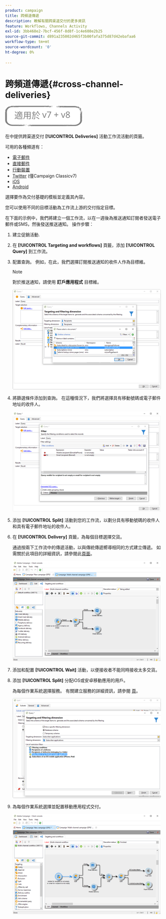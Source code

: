 ```yaml
---
product: campaign
title: 跨頻道傳遞
description: 瞭解有關跨渠道交付的更多資訊
feature: Workflows, Channels Activity
exl-id: 3bb468e2-7bcf-456f-8d8f-1c4e608e2b25
source-git-commit: d891a235002d465f3b00fafa375d87d42ebafaa6
workflow-type: tm+mt
source-wordcount: '0'
ht-degree: 0%

---
```


# 跨頻道傳遞{#cross-channel-deliveries}

![](../../assets/common.svg)

在中提供跨渠道交付 **[!UICONTROL Deliveries]** 活動工作流活動的頁籤。

可用的各種頻道有：

* [電子郵件](../../delivery/using/about-email-channel.md)
* [直接郵件](../../delivery/using/about-direct-mail-channel.md)
* [行動裝置](../../delivery/using/sms-channel.md)
* [Twitter](../../social/using/publishing-on-twitter.md) (僅Campaign Classicv7)
* [iOS](../../delivery/using/create-notifications-ios.md)
* [Android](../../delivery/using/create-notifications-android.md)

選擇要作為交付基礎的模板並定義其內容。

您可以使用不同的目標活動為工作流上游的交付指定目標。

在下面的示例中，我們將建立一個工作流，以在一週後為推送通知訂閱者發送電子郵件或SMS，然後發送推送通知。 操作步驟：

1. 建立促銷活動.
1. 在 **[!UICONTROL Targeting and workflows]** 頁籤，添加 **[!UICONTROL Query]** 到工作流。
1. 配置查詢。 例如，在此，我們選擇訂閱推送通知的收件人作為目標維。

   >[!NOTE]
   >
   >對於推送通知，請使用 **訂戶應用程式** 目標維。

   ![](assets/cross_channel_delivery_1.png)

1. 將篩選條件添加到查詢。 在這種情況下，我們將選擇具有移動號碼或電子郵件地址的收件人。

   ![](assets/cross_channel_delivery_2.png)

1. 添加 **[!UICONTROL Split]** 活動到您的工作流，以劃分具有移動號碼的收件人和具有電子郵件地址的收件人。
1. 在 **[!UICONTROL Delivery]** 頁籤，為每個目標選擇交貨。

   通過按兩下工作流中的傳遞活動，以與傳統傳遞嚮導相同的方式建立傳遞。 如需關於此項目的詳細資訊，請參閱此[頁面](../../delivery/using/about-email-channel.md)。

   ![](assets/cross_channel_delivery_3.png)

1. 添加和配置 **[!UICONTROL Wait]** 活動，以便接收者不能同時接收太多交貨。
1. 添加 **[!UICONTROL Split]** 分配iOS或安卓移動應用的用戶。

   為每個作業系統選擇服務。 有關建立服務的詳細資訊，請參閱 [頁](../../delivery/using/configuring-the-mobile-application.md)。

   ![](assets/cross_channel_delivery_4.png)

1. 為每個作業系統選擇並配置移動應用程式交付。

   ![](assets/cross_channel_delivery_5.png)
